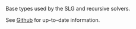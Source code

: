 Base types used by the SLG and recursive solvers.

See [Github](https://github.com/rust-lang/chalk) for up-to-date information.
